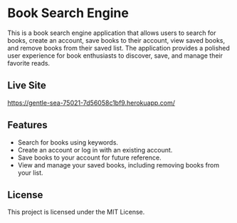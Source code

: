 # Book Search Engine
This is a book search engine application that allows users to search for books, create an account, save books to their account, view saved books, and remove books from their saved list. The application provides a polished user experience for book enthusiasts to discover, save, and manage their favorite reads.

## Live Site
https://gentle-sea-75021-7d56058c1bf9.herokuapp.com/

## Features
- Search for books using keywords.
- Create an account or log in with an existing account.
- Save books to your account for future reference.
- View and manage your saved books, including removing books from your list.

## License
This project is licensed under the MIT License.
